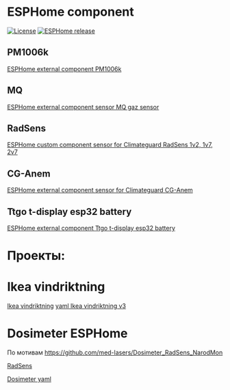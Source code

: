 # ESPHome component

[![License][license-shield]][license]
[![ESPHome release][esphome-release-shield]][esphome-release]

[license-shield]: https://img.shields.io/static/v1?label=License&message=MIT&color=orange&logo=license
[license]: https://opensource.org/licenses/MIT
[esphome-release-shield]: https://img.shields.io/static/v1?label=ESPHome&message=2025.3&color=green&logo=esphome
[esphome-release]: https://GitHub.com/esphome/esphome/releases/

## PM1006k
[ESPHome external component PM1006k](https://github.com/ananyevgv/esphome-components/tree/main/components/pm1006k)

##  MQ
[ESPHome external component sensor MQ gaz sensor](https://github.com/ananyevgv/esphome-components/tree/main/components/mq)

## RadSens
[ESPHome custom component sensor for Climateguard RadSens 1v2, 1v7, 2v7](https://github.com/ananyevgv/esphome-components/tree/main/components/RadSens)

## CG-Anem
[ESPHome external component sensor for Climateguard CG-Anem](https://github.com/ananyevgv/esphome-components/tree/main/components/cg_anem)

## Ttgo t-display esp32 battery
 [ESPHome external component Ttgo t-display esp32 battery](https://github.com/ananyevgv/esphome-components/tree/main/components/lilygo_t_battery)


# Проекты:

Ikea vindriktning
==========
[Ikea vindriktning](https://github.com/ananyevgv/esphome-vindriktning-ikea/)
[yaml Ikea vindriktning v3](https://github.com/ananyevgv/esphome-vindriktning-ikea/blob/main/ikea-circle-new.yaml)

Dosimeter  ESPHome
==========
По мотивам 
https://github.com/med-lasers/Dosimeter_RadSens_NarodMon

[RadSens](https://github.com/ananyevgv/esphome-components/tree/main/components/RadSens)

[Dosimeter yaml](https://github.com/ananyevgv/esphome-components/blob/main/components/RadSens/dosimeter.yaml)
